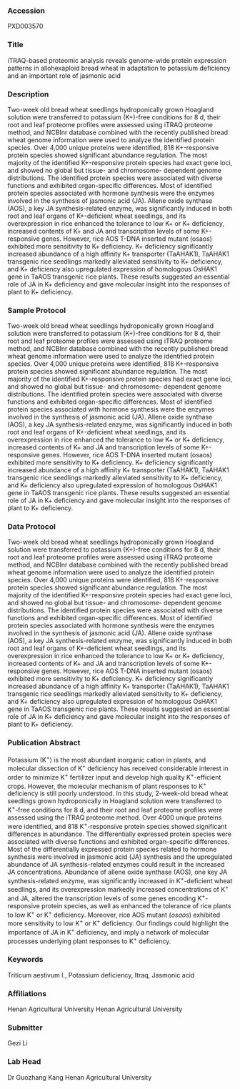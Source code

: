 ### Accession
PXD003570

### Title
iTRAQ-based proteomic analysis reveals genome-wide protein expression patterns in allohexaploid bread wheat in adaptation to potassium deficiency and an important role of jasmonic acid

### Description
Two-week old bread wheat seedlings hydroponically grown Hoagland solution were transferred to potassium (K+)-free conditions for 8 d, their root and leaf proteome profiles were assessed using iTRAQ proteome method, and NCBInr database combined with the recently published bread wheat genome information were used to analyze the identified protein species. Over 4,000 unique proteins were identified, 818 K+-responsive protein species showed significant abundance regulation. The most majority of the identified K+-responsive protein species had exact gene loci, and showed no global but tissue- and chromosome- dependent genome distributions. The identified protein species were associated with diverse functions and exhibited organ-specific differences. Most of identified protein species associated with hormone synthesis were the enzymes involved in the synthesis of jasmonic acid (JA). Allene oxide synthase (AOS), a key JA synthesis-related enzyme, was significantly induced in both root and leaf organs of K+-deficient wheat seedlings, and its overexpression in rice enhanced the tolerance to low K+ or K+ deficiency, increased contents of K+ and JA and transcription levels of some K+-responsive genes. However, rice AOS T-DNA inserted mutant (osaos) exhibited more sensitivity to K+ deficiency. K+ deficiency significantly increased abundance of a high affinity K+ transporter (TaAHAK1), TaAHAK1 transgenic rice seedlings markedly alleviated sensitivity to K+ deficiency, and K+ deficiency also upregulated expression of homologous OsHAK1 gene in TaAOS transgenic rice plants. These results suggested an essential role of JA in K+ deficiency and gave molecular insight into the responses of plant to K+ deficiency.

### Sample Protocol
Two-week old bread wheat seedlings hydroponically grown Hoagland solution were transferred to potassium (K+)-free conditions for 8 d, their root and leaf proteome profiles were assessed using iTRAQ proteome method, and NCBInr database combined with the recently published bread wheat genome information were used to analyze the identified protein species. Over 4,000 unique proteins were identified, 818 K+-responsive protein species showed significant abundance regulation. The most majority of the identified K+-responsive protein species had exact gene loci, and showed no global but tissue- and chromosome- dependent genome distributions. The identified protein species were associated with diverse functions and exhibited organ-specific differences. Most of identified protein species associated with hormone synthesis were the enzymes involved in the synthesis of jasmonic acid (JA). Allene oxide synthase (AOS), a key JA synthesis-related enzyme, was significantly induced in both root and leaf organs of K+-deficient wheat seedlings, and its overexpression in rice enhanced the tolerance to low K+ or K+ deficiency, increased contents of K+ and JA and transcription levels of some K+-responsive genes. However, rice AOS T-DNA inserted mutant (osaos) exhibited more sensitivity to K+ deficiency. K+ deficiency significantly increased abundance of a high affinity K+ transporter (TaAHAK1), TaAHAK1 transgenic rice seedlings markedly alleviated sensitivity to K+ deficiency, and K+ deficiency also upregulated expression of homologous OsHAK1 gene in TaAOS transgenic rice plants. These results suggested an essential role of JA in K+ deficiency and gave molecular insight into the responses of plant to K+ deficiency.

### Data Protocol
Two-week old bread wheat seedlings hydroponically grown Hoagland solution were transferred to potassium (K+)-free conditions for 8 d, their root and leaf proteome profiles were assessed using iTRAQ proteome method, and NCBInr database combined with the recently published bread wheat genome information were used to analyze the identified protein species. Over 4,000 unique proteins were identified, 818 K+-responsive protein species showed significant abundance regulation. The most majority of the identified K+-responsive protein species had exact gene loci, and showed no global but tissue- and chromosome- dependent genome distributions. The identified protein species were associated with diverse functions and exhibited organ-specific differences. Most of identified protein species associated with hormone synthesis were the enzymes involved in the synthesis of jasmonic acid (JA). Allene oxide synthase (AOS), a key JA synthesis-related enzyme, was significantly induced in both root and leaf organs of K+-deficient wheat seedlings, and its overexpression in rice enhanced the tolerance to low K+ or K+ deficiency, increased contents of K+ and JA and transcription levels of some K+-responsive genes. However, rice AOS T-DNA inserted mutant (osaos) exhibited more sensitivity to K+ deficiency. K+ deficiency significantly increased abundance of a high affinity K+ transporter (TaAHAK1), TaAHAK1 transgenic rice seedlings markedly alleviated sensitivity to K+ deficiency, and K+ deficiency also upregulated expression of homologous OsHAK1 gene in TaAOS transgenic rice plants. These results suggested an essential role of JA in K+ deficiency and gave molecular insight into the responses of plant to K+ deficiency.

### Publication Abstract
Potassium (K<sup>+</sup>) is the most abundant inorganic cation in plants, and molecular dissection of K<sup>+</sup> deficiency has received considerable interest in order to minimize K<sup>+</sup> fertilizer input and develop high quality K<sup>+</sup>-efficient crops. However, the molecular mechanism of plant responses to K<sup>+</sup> deficiency is still poorly understood. In this study, 2-week-old bread wheat seedlings grown hydroponically in Hoagland solution were transferred to K<sup>+</sup>-free conditions for 8 d, and their root and leaf proteome profiles were assessed using the iTRAQ proteome method. Over 4000 unique proteins were identified, and 818 K<sup>+</sup>-responsive protein species showed significant differences in abundance. The differentially expressed protein species were associated with diverse functions and exhibited organ-specific differences. Most of the differentially expressed protein species related to hormone synthesis were involved in jasmonic acid (JA) synthesis and the upregulated abundance of JA synthesis-related enzymes could result in the increased JA concentrations. Abundance of allene oxide synthase (AOS), one key JA synthesis-related enzyme, was significantly increased in K<sup>+</sup>-deficient wheat seedlings, and its overexpression markedly increased concentrations of K<sup>+</sup> and JA, altered the transcription levels of some genes encoding K<sup>+</sup>-responsive protein species, as well as enhanced the tolerance of rice plants to low K<sup>+</sup> or K<sup>+</sup> deficiency. Moreover, rice AOS mutant (<i>osaos</i>) exhibited more sensitivity to low K<sup>+</sup> or K<sup>+</sup> deficiency. Our findings could highlight the importance of JA in K<sup>+</sup> deficiency, and imply a network of molecular processes underlying plant responses to K<sup>+</sup> deficiency.

### Keywords
Triticum aestivum l., Potassium deficiency, Itraq, Jasmonic acid

### Affiliations
Henan Agricultural University
Henan Agricultural University 

### Submitter
Gezi Li

### Lab Head
Dr Guozhang Kang
Henan Agricultural University


